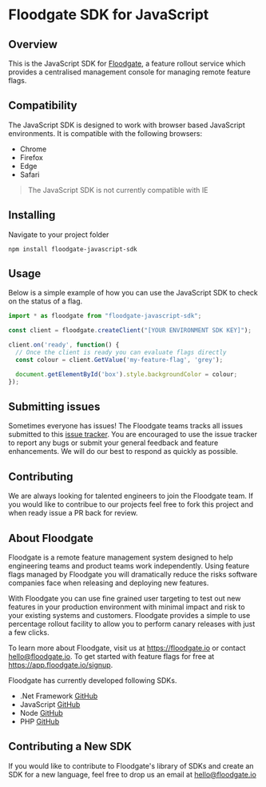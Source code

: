 # Floodgate SDK for JavaScript

## Overview

This is the JavaScript SDK for [Floodgate](https://floodgate.io), a feature rollout service which provides a centralised management console for managing remote feature flags.

## Compatibility

The JavaScript SDK is designed to work with browser based JavaScript environments. It is compatible with the following browsers:
- Chrome
- Firefox
- Edge
- Safari

> The JavaScript SDK is not currently compatible with IE

## Installing

Navigate to your project folder

```console
npm install floodgate-javascript-sdk
```

## Usage

Below is a simple example of how you can use the JavaScript SDK to check on the status of a flag.

```javascript
import * as floodgate from "floodgate-javascript-sdk";

const client = floodgate.createClient("[YOUR ENVIRONMENT SDK KEY]");

client.on('ready', function() {
  // Once the client is ready you can evaluate flags directly
  const colour = client.GetValue('my-feature-flag', 'grey');

  document.getElementById('box').style.backgroundColor = colour;
});
```

## Submitting issues

Sometimes everyone has issues! The Floodgate teams tracks all issues submitted to this [issue tracker](https://github.com/floodgate-io/javascript-sdk/issues). You are encouraged to use the issue tracker to report any bugs or submit your general feedback and feature enhancements. We will do our best to respond as quickly as possible.

## Contributing

We are always looking for talented engineers to join the Floodgate team. If you would like to contribue to our projects feel free to fork this project and when ready issue a PR back for review.

## About Floodgate

Floodgate is a remote feature management system designed to help engineering teams and product teams work independently. Using feature flags managed by Floodgate you will dramatically reduce the risks software companies face when releasing and deploying new features.

With Floodgate you can use fine grained user targeting to test out new features in your production environment with minimal impact and risk to your existing systems and customers. Floodgate provides a simple to use percentage rollout facility to allow you to perform canary releases with just a few clicks.

To learn more about Floodgate, visit us at https://floodgate.io or contact hello@floodgate.io. To get started with feature flags for free at https://app.floodgate.io/signup.

Floodgate has currently developed following SDKs.

* .Net Framework [GitHub](https://github.com/floodgate-io/dotnet-framework-sdk)
* JavaScript [GitHub](https://github.com/floodgate-io/javascript-sdk)
* Node [GitHub](https://github.com/floodgate-io/node-sdk)
* PHP [GitHub](https://github.com/floodgate-io/php-sdk)

## Contributing a New SDK

If you would like to contribute to Floodgate's library of SDKs and create an SDK for a new language, feel free to drop us an email at hello@floodgate.io
